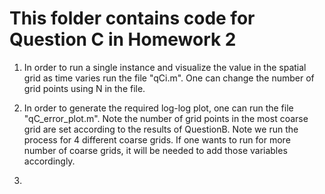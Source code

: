 # This folder contains code for Question C in Homework 2

1) In order to run a single instance and visualize the value in the spatial grid as time varies run the file "qCi.m". One can change the number of grid points using N in the file.

2) In order to generate the required log-log plot, one can run the file "qC_error_plot.m". Note the number of grid points in the most coarse grid are set according to the results of QuestionB. Note we run the process for 4 different coarse grids. If one wants to run for more number of coarse grids, it will be needed to add those variables accordingly. 

3) 
